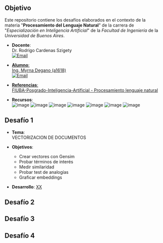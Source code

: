 ## Objetivo

Este repositorio contiene los desafíos elaborados en el contexto de la materia "**Procesamiento del Lenguaje Natural**" de la carrera de "*Especialización en Inteligencia Artificial*" de la *Facultad de Ingeniería* de la *Universidad de Buenos Aires*.

* **Docente**:  
Dr. Rodrigo Cardenas Szigety
<br><a href="mailto:rodrigo.cardenas.sz@gmail.com"><img alt="Email" src="https://img.shields.io/badge/Gmail-rodrigo.cardenas.sz@gmail.com-blue?style=flat-square&logo=gmail">

* **Alumno**:  
Ing. Myrna Degano (a1618)
<br><a href="mailto:myrna.l.degano@gmail.com"><img alt="Email" src="https://img.shields.io/badge/Gmail-myrna.l.degano@gmail.com-blue?style=flat-square&logo=gmail">

* **Referencias**:  
<a href="https://github.com/FIUBA-Posgrado-Inteligencia-Artificial/procesamiento_lenguaje_natural" target="_blank">FIUBA-Posgrado-Inteligencia-Artificial - Procesamiento lenguaje natural</a>

* **Recursos**:   
![image](https://img.shields.io/badge/Python-FFD43B?style=for-the-badge&logo=python&logoColor=blue)
![image](https://img.shields.io/badge/Numpy-777BB4?style=for-the-badge&logo=numpy&logoColor=white)
![image](https://img.shields.io/badge/Pandas-2C2D72?style=for-the-badge&logo=pandas&logoColor=white)
![image](https://img.shields.io/badge/Keras-FF0000?style=for-the-badge&logo=keras&logoColor=white)
![image](https://img.shields.io/badge/TensorFlow-FF6F00?style=for-the-badge&logo=tensorflow&logoColor=white)
![image](https://img.shields.io/badge/Plotly-239120?style=for-the-badge&logo=plotly&logoColor=white)
![image](https://img.shields.io/badge/scikit_learn-F7931E?style=for-the-badge&logo=scikit-learn&logoColor=white)

## Desafío 1

* **Tema**:  
VECTORIZACION DE DOCUMENTOS

* **Objetivos**:  
   - Crear vectores con Gensim  
   - Probar términos de interés  
   - Medir similaridad  
   - Probar test de analogías  
   - Graficar embeddings  

* **Desarrollo**:
[XX](D1)

## Desafío 2

## Desafío 3

## Desafío 4


